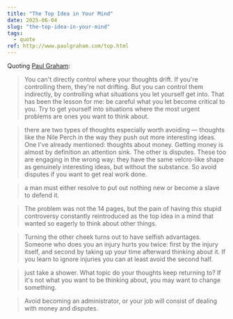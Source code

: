 ```yaml
---
title: "The Top Idea in Your Mind"
date: 2025-06-04
slug: "the-top-idea-in-your-mind"
tags:
  - quote
ref: http://www.paulgraham.com/top.html
---
```


Quoting [Paul Graham](http://www.paulgraham.com/top.html):

> You can't directly control where your thoughts drift. If you're controlling them, they're not drifting. But you can control them indirectly, by controlling what situations you let yourself get into. That has been the lesson for me: be careful what you let become critical to you. Try to get yourself into situations where the most urgent problems are ones you want to think about.

> there are two types of thoughts especially worth avoiding — thoughts like the Nile Perch in the way they push out more interesting ideas. One I've already mentioned: thoughts about money. Getting money is almost by definition an attention sink. The other is disputes. These too are engaging in the wrong way: they have the same velcro-like shape as genuinely interesting ideas, but without the substance. So avoid disputes if you want to get real work done.

> a man must either resolve to put out nothing new or become a slave to defend it.

> The problem was not the 14 pages, but the pain of having this stupid controversy constantly reintroduced as the top idea in a mind that wanted so eagerly to think about other things.

> Turning the other cheek turns out to have selfish advantages. Someone who does you an injury hurts you twice: first by the injury itself, and second by taking up your time afterward thinking about it. If you learn to ignore injuries you can at least avoid the second half.

> just take a shower. What topic do your thoughts keep returning to? If it's not what you want to be thinking about, you may want to change something.

> Avoid becoming an administrator, or your job will consist of dealing with money and disputes.
